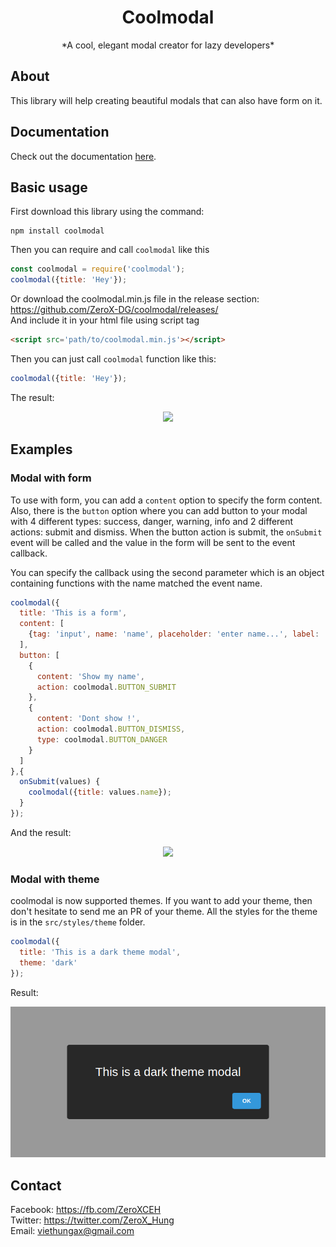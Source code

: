<h1 align='center'>Coolmodal</h1>
<p align='center'>
*A cool, elegant modal creator for lazy developers*
</p>

## About
This library will help creating beautiful modals that can also have form on it.

## Documentation
Check out the documentation [here](docs/api.md).

## Basic usage

First download this library using the command:

```
npm install coolmodal
```

Then you can require and call `coolmodal` like this
```js
const coolmodal = require('coolmodal');
coolmodal({title: 'Hey'});
```

Or download the coolmodal.min.js file in the release section:<br>
https://github.com/ZeroX-DG/coolmodal/releases/
<br>
And include it in your html file using script tag
```html
<script src='path/to/coolmodal.min.js'></script>
```
Then you can just call `coolmodal` function like this:
```js
coolmodal({title: 'Hey'});
```
The result:
<p align="center">
  <img src='https://media.giphy.com/media/BoOYvIaX6DzIRKoTDI/giphy.gif'>
</p>

## Examples
### Modal with form

To use with form, you can add a `content` option to specify the form content. Also, there is the `button` option where you can add button to your modal with 4 different types: success, danger, warning, info and 2 different actions: submit and dismiss. When the button action is submit, the `onSubmit` event will be called and the value in the form will be sent to the event callback.

You can specify the callback using the second parameter which is an object containing functions with the name matched the event name.

```js
coolmodal({
  title: 'This is a form',
  content: [
    {tag: 'input', name: 'name', placeholder: 'enter name...', label: 'Name:'}
  ],
  button: [
    {
      content: 'Show my name',
      action: coolmodal.BUTTON_SUBMIT
    },
    {
      content: 'Dont show !',
      action: coolmodal.BUTTON_DISMISS,
      type: coolmodal.BUTTON_DANGER
    }
  ]
},{
  onSubmit(values) {
    coolmodal({title: values.name});
  }
});
```

And the result:

<p align="center">
  <img src='https://media.giphy.com/media/2ip7SvGE1tP0adYtj4/giphy.gif' />
</p>

### Modal with theme
coolmodal is now supported themes. If you want to add your theme, then don't hesitate to send me an PR of your theme. All the styles for the theme is in the `src/styles/theme` folder.

```js
coolmodal({
  title: 'This is a dark theme modal',
  theme: 'dark'
});
```

Result:
<p align="center">
  <img src='./docs/assets/darkmodal.png' />
</p>

## Contact
Facebook: https://fb.com/ZeroXCEH<br>
Twitter: https://twitter.com/ZeroX_Hung<br>
Email: viethungax@gmail.com
